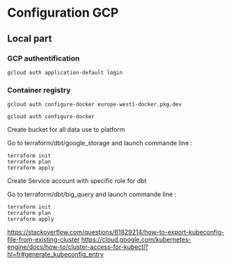 # Configuration GCP

## Local part

### GCP authentification
```
gcloud auth application-default login
```

### Container registry
```
gcloud auth configure-docker europe-west1-docker.pkg.dev
```

```
gcloud auth configure-docker
```

Create bucket for all data use to platform

Go to terraform/dbt/google_storage and launch commande line : 
```
terraform init
terraform plan
terraform apply
```
Create Service account with specific role for dbt

Go to terraform/dbt/big_query and launch commande line : 
```
terraform init
terraform plan
terraform apply
```

https://stackoverflow.com/questions/61829214/how-to-export-kubeconfig-file-from-existing-cluster
https://cloud.google.com/kubernetes-engine/docs/how-to/cluster-access-for-kubectl?hl=fr#generate_kubeconfig_entry